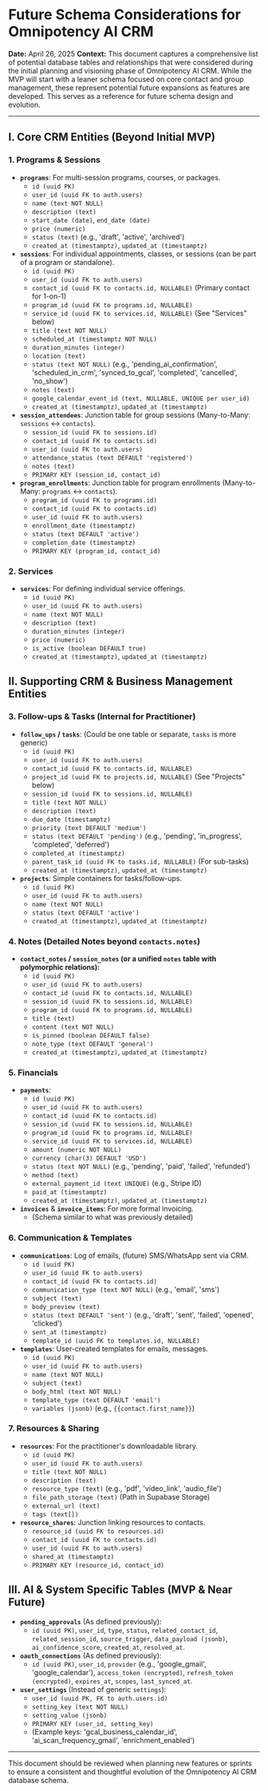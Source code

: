 # Future Schema Considerations for Omnipotency AI CRM

**Date:** April 26, 2025
**Context:** This document captures a comprehensive list of potential database tables and relationships that were considered during the initial planning and visioning phase of Omnipotency AI CRM. While the MVP will start with a leaner schema focused on core contact and group management, these represent potential future expansions as features are developed. This serves as a reference for future schema design and evolution.

---

## I. Core CRM Entities (Beyond Initial MVP)

### 1. Programs & Sessions

- **`programs`**: For multi-session programs, courses, or packages.
  - `id (uuid PK)`
  - `user_id (uuid FK to auth.users)`
  - `name (text NOT NULL)`
  - `description (text)`
  - `start_date (date)`, `end_date (date)`
  - `price (numeric)`
  - `status (text)` (e.g., 'draft', 'active', 'archived')
  - `created_at (timestamptz)`, `updated_at (timestamptz)`
- **`sessions`**: For individual appointments, classes, or sessions (can be part of a program or standalone).
  - `id (uuid PK)`
  - `user_id (uuid FK to auth.users)`
  - `contact_id (uuid FK to contacts.id, NULLABLE)` (Primary contact for 1-on-1)
  - `program_id (uuid FK to programs.id, NULLABLE)`
  - `service_id (uuid FK to services.id, NULLABLE)` (See "Services" below)
  - `title (text NOT NULL)`
  - `scheduled_at (timestamptz NOT NULL)`
  - `duration_minutes (integer)`
  - `location (text)`
  - `status (text NOT NULL)` (e.g., 'pending_ai_confirmation', 'scheduled_in_crm', 'synced_to_gcal', 'completed', 'cancelled', 'no_show')
  - `notes (text)`
  - `google_calendar_event_id (text, NULLABLE, UNIQUE per user_id)`
  - `created_at (timestamptz)`, `updated_at (timestamptz)`
- **`session_attendees`**: Junction table for group sessions (Many-to-Many: `sessions` ↔ `contacts`).
  - `session_id (uuid FK to sessions.id)`
  - `contact_id (uuid FK to contacts.id)`
  - `user_id (uuid FK to auth.users)`
  - `attendance_status (text DEFAULT 'registered')`
  - `notes (text)`
  - `PRIMARY KEY (session_id, contact_id)`
- **`program_enrollments`**: Junction table for program enrollments (Many-to-Many: `programs` ↔ `contacts`).
  - `program_id (uuid FK to programs.id)`
  - `contact_id (uuid FK to contacts.id)`
  - `user_id (uuid FK to auth.users)`
  - `enrollment_date (timestamptz)`
  - `status (text DEFAULT 'active')`
  - `completion_date (timestamptz)`
  - `PRIMARY KEY (program_id, contact_id)`

### 2. Services

- **`services`**: For defining individual service offerings.
  - `id (uuid PK)`
  - `user_id (uuid FK to auth.users)`
  - `name (text NOT NULL)`
  - `description (text)`
  - `duration_minutes (integer)`
  - `price (numeric)`
  - `is_active (boolean DEFAULT true)`
  - `created_at (timestamptz)`, `updated_at (timestamptz)`

## II. Supporting CRM & Business Management Entities

### 3. Follow-ups & Tasks (Internal for Practitioner)

- **`follow_ups` / `tasks`**: (Could be one table or separate, `tasks` is more generic)
  - `id (uuid PK)`
  - `user_id (uuid FK to auth.users)`
  - `contact_id (uuid FK to contacts.id, NULLABLE)`
  - `project_id (uuid FK to projects.id, NULLABLE)` (See "Projects" below)
  - `session_id (uuid FK to sessions.id, NULLABLE)`
  - `title (text NOT NULL)`
  - `description (text)`
  - `due_date (timestamptz)`
  - `priority (text DEFAULT 'medium')`
  - `status (text DEFAULT 'pending')` (e.g., 'pending', 'in_progress', 'completed', 'deferred')
  - `completed_at (timestamptz)`
  - `parent_task_id (uuid FK to tasks.id, NULLABLE)` (For sub-tasks)
  - `created_at (timestamptz)`, `updated_at (timestamptz)`
- **`projects`**: Simple containers for tasks/follow-ups.
  - `id (uuid PK)`
  - `user_id (uuid FK to auth.users)`
  - `name (text NOT NULL)`
  - `status (text DEFAULT 'active')`
  - `created_at (timestamptz)`, `updated_at (timestamptz)`

### 4. Notes (Detailed Notes beyond `contacts.notes`)

- **`contact_notes` / `session_notes` (or a unified `notes` table with polymorphic relations):**
  - `id (uuid PK)`
  - `user_id (uuid FK to auth.users)`
  - `contact_id (uuid FK to contacts.id, NULLABLE)`
  - `session_id (uuid FK to sessions.id, NULLABLE)`
  - `program_id (uuid FK to programs.id, NULLABLE)`
  - `title (text)`
  - `content (text NOT NULL)`
  - `is_pinned (boolean DEFAULT false)`
  - `note_type (text DEFAULT 'general')`
  - `created_at (timestamptz)`, `updated_at (timestamptz)`

### 5. Financials

- **`payments`**:
  - `id (uuid PK)`
  - `user_id (uuid FK to auth.users)`
  - `contact_id (uuid FK to contacts.id)`
  - `session_id (uuid FK to sessions.id, NULLABLE)`
  - `program_id (uuid FK to programs.id, NULLABLE)`
  - `service_id (uuid FK to services.id, NULLABLE)`
  - `amount (numeric NOT NULL)`
  - `currency (char(3) DEFAULT 'USD')`
  - `status (text NOT NULL)` (e.g., 'pending', 'paid', 'failed', 'refunded')
  - `method (text)`
  - `external_payment_id (text UNIQUE)` (e.g., Stripe ID)
  - `paid_at (timestamptz)`
  - `created_at (timestamptz)`, `updated_at (timestamptz)`
- **`invoices`** & **`invoice_items`**: For more formal invoicing.
  - (Schema similar to what was previously detailed)

### 6. Communication & Templates

- **`communications`**: Log of emails, (future) SMS/WhatsApp sent via CRM.
  - `id (uuid PK)`
  - `user_id (uuid FK to auth.users)`
  - `contact_id (uuid FK to contacts.id)`
  - `communication_type (text NOT NULL)` (e.g., 'email', 'sms')
  - `subject (text)`
  - `body_preview (text)`
  - `status (text DEFAULT 'sent')` (e.g., 'draft', 'sent', 'failed', 'opened', 'clicked')
  - `sent_at (timestamptz)`
  - `template_id (uuid FK to templates.id, NULLABLE)`
- **`templates`**: User-created templates for emails, messages.
  - `id (uuid PK)`
  - `user_id (uuid FK to auth.users)`
  - `name (text NOT NULL)`
  - `subject (text)`
  - `body_html (text NOT NULL)`
  - `template_type (text DEFAULT 'email')`
  - `variables (jsonb)` (e.g., `{{contact.first_name}}`)

### 7. Resources & Sharing

- **`resources`**: For the practitioner's downloadable library.
  - `id (uuid PK)`
  - `user_id (uuid FK to auth.users)`
  - `title (text NOT NULL)`
  - `description (text)`
  - `resource_type (text)` (e.g., 'pdf', 'video_link', 'audio_file')
  - `file_path_storage (text)` (Path in Supabase Storage)
  - `external_url (text)`
  - `tags (text[])`
- **`resource_shares`**: Junction linking resources to contacts.
  - `resource_id (uuid FK to resources.id)`
  - `contact_id (uuid FK to contacts.id)`
  - `user_id (uuid FK to auth.users)`
  - `shared_at (timestamptz)`
  - `PRIMARY KEY (resource_id, contact_id)`

## III. AI & System Specific Tables (MVP & Near Future)

- **`pending_approvals`** (As defined previously):
  - `id (uuid PK)`, `user_id`, `type`, `status`, `related_contact_id`, `related_session_id`, `source_trigger`, `data_payload (jsonb)`, `ai_confidence_score`, `created_at`, `resolved_at`.
- **`oauth_connections`** (As defined previously):
  - `id (uuid PK)`, `user_id`, `provider` (e.g., 'google_gmail', 'google_calendar'), `access_token (encrypted)`, `refresh_token (encrypted)`, `expires_at`, `scopes`, `last_synced_at`.
- **`user_settings`** (Instead of generic `settings`):
  - `user_id (uuid PK, FK to auth.users.id)`
  - `setting_key (text NOT NULL)`
  - `setting_value (jsonb)`
  - `PRIMARY KEY (user_id, setting_key)`
  - (Example keys: 'gcal_business_calendar_id', 'ai_scan_frequency_gmail', 'enrichment_enabled')

---

This document should be reviewed when planning new features or sprints to ensure a consistent and thoughtful evolution of the Omnipotency AI CRM database schema.

